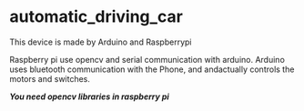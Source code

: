 # automatic_driving_car

This device is made by Arduino and Raspberrypi

Raspberry pi use opencv and serial communication with arduino.
Arduino uses bluetooth communication with the Phone, and andactually controls the motors and switches.

***You need opencv libraries in raspberry pi***

